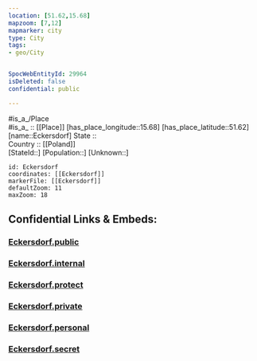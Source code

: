 ```yaml
---
location: [51.62,15.68] 
mapzoom: [7,12] 
mapmarker: city 
type: City
tags:
- geo/City


SpocWebEntityId: 29964
isDeleted: false
confidential: public

---
```

#is_a_/Place  
#is_a_ :: [[Place]] 
[has_place_longitude::15.68] 
[has_place_latitude::51.62] 
[name::Eckersdorf] 
State ::  
Country :: [[Poland]]  
[StateId::] 
[Population::] 
[Unknown::] 


```leaflet
id: Eckersdorf
coordinates: [[Eckersdorf]] 
markerFile: [[Eckersdorf]] 
defaultZoom: 11 
maxZoom: 18
```


## Confidential Links & Embeds: 

### [Eckersdorf.public](/_public/\Earth\Continent\Europe\Europe~East\Poland\Provinces~Poland\Lubusz\CityEckersdorf.public.md) 

### [Eckersdorf.internal](/_internal/\Earth\Continent\Europe\Europe~East\Poland\Provinces~Poland\Lubusz\CityEckersdorf.internal.md) 

### [Eckersdorf.protect](/_protect/\Earth\Continent\Europe\Europe~East\Poland\Provinces~Poland\Lubusz\CityEckersdorf.protect.md) 

### [Eckersdorf.private](/_private/\Earth\Continent\Europe\Europe~East\Poland\Provinces~Poland\Lubusz\CityEckersdorf.private.md) 

### [Eckersdorf.personal](/_personal/\Earth\Continent\Europe\Europe~East\Poland\Provinces~Poland\Lubusz\CityEckersdorf.personal.md) 

### [Eckersdorf.secret](/_secret/\Earth\Continent\Europe\Europe~East\Poland\Provinces~Poland\Lubusz\CityEckersdorf.secret.md)

